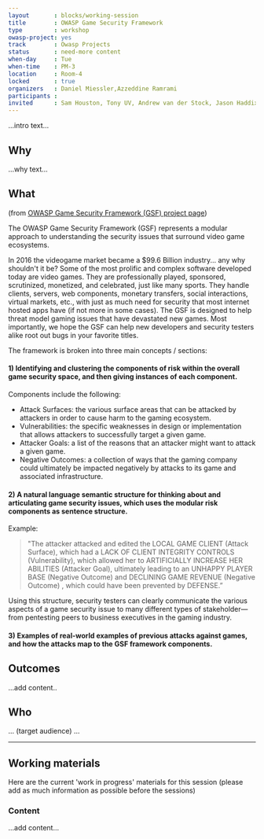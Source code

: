 ```yaml
---
layout       : blocks/working-session
title        : OWASP Game Security Framework
type         : workshop
owasp-project: yes
track        : Owasp Projects
status       : need-more content
when-day     : Tue
when-time    : PM-3
location     : Room-4
locked       : true
organizers   : Daniel Miessler,Azzeddine Ramrami
participants :
invited      : Sam Houston, Tony UV, Andrew van der Stock, Jason Haddix, Mark Stanislav, Robert Hurlbut, Talmer Elzayyat
---
```


...intro text...

## Why

...why text...

## What

(from [OWASP Game Security Framework (GSF) project page](https://www.owasp.org/index.php/OWASP_Game_Security_Framework_Project))

The OWASP Game Security Framework (GSF) represents a modular approach to understanding the security issues that surround video game ecosystems.

In 2016 the videogame market became a $99.6 Billion industry... any why shouldn't it be? Some of the most prolific and complex software developed today are video games. They are professionally played, sponsored, scrutinized, monetized, and celebrated, just like many sports. They handle clients, servers, web components, monetary transfers, social interactions, virtual markets, etc., with just as much need for security that most internet hosted apps have (if not more in some cases). The GSF is designed to help threat model gaming issues that have devastated new games. Most importantly, we hope the GSF can help new developers and security testers alike root out bugs in your favorite titles.

The framework is broken into three main concepts / sections:

#### 1) Identifying and clustering the components of risk within the overall game security space, and then giving instances of each component.

Components include the following:

* Attack Surfaces: the various surface areas that can be attacked by attackers in order to cause harm to the gaming ecosystem.
* Vulnerabilities: the specific weaknesses in design or implementation that allows attackers to successfully target a given game.
* Attacker Goals: a list of the reasons that an attacker might want to attack a given game.
* Negative Outcomes: a collection of ways that the gaming company could ultimately be impacted negatively by attacks to its game and associated infrastructure.

#### 2) A natural language semantic structure for thinking about and articulating game security issues, which uses the modular risk components as sentence structure.

Example:

> "The attacker attacked and edited the LOCAL GAME CLIENT (Attack Surface), which had a LACK OF CLIENT INTEGRITY CONTROLS (Vulnerability), which allowed her to ARTIFICIALLY INCREASE HER ABILITIES (Attacker Goal), ultimately leading to an UNHAPPY PLAYER BASE (Negative Outcome) and DECLINING GAME REVENUE (Negative Outcome) , which could have been prevented by DEFENSE.”

Using this structure, security testers can clearly communicate the various aspects of a game security issue to many different types of stakeholder—from pentesting peers to business executives in the gaming industry.

#### 3) Examples of real-world examples of previous attacks against games, and how the attacks map to the GSF framework components.

## Outcomes

...add content..

## Who

... (target audience) ...

--- 

## Working materials

Here are the current 'work in progress' materials for this session (please add as much information as possible before the sessions)

### Content

...add content...
